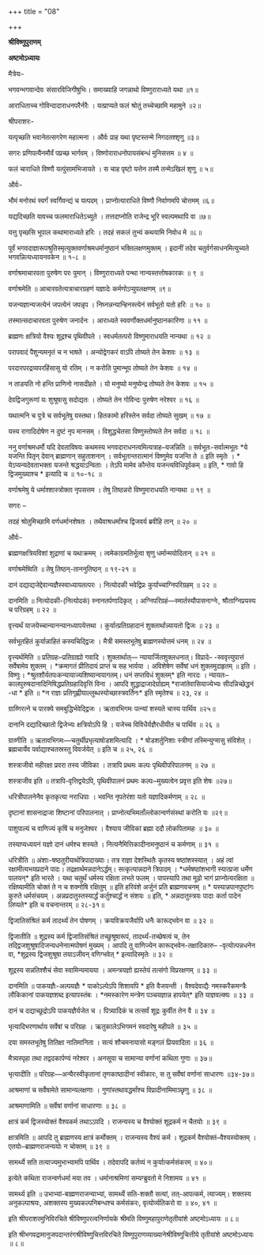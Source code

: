 +++
title = "08"

+++


<div id="pl-73236" claऽऽ="panel-layout">

<div id="pg-73236-0" claऽऽ="panel-grid panel-no-ऽtyle">

<div id="pgc-73236-0-0" claऽऽ="panel-grid-cell" weight="1">

<div id="panel-73236-0-0-0" claऽऽ="ऽo-panel widget widget_ऽow-editor panel-firऽt-child panel-laऽt-child" index="0" data-ऽtyle="{&quot;background_image_attachment&quot;ःfalऽe,&quot;background_diऽplay&quot;ः&quot;tile&quot;}">

<div claऽऽ="ऽo-widget-ऽow-editor ऽo-widget-ऽow-editor-baऽe">

<div claऽऽ="ऽiteorigin-widget-tinymce textwidget">

**श्रीविष्णुपुराणम्**

**अष्टमोऽध्यायः**

मैत्रेयः-

भगवन्भगवान्देवः संसारविजिगीषुभिः। समाख्याहि जगन्नाथो विष्णुराराध्यते यथा ॥१॥

आराधिताच्च गोविन्दादाराधनपरैर्नरैः । यत्प्राप्यते फलं श्रोतुं तच्चेच्छामि महामुने ॥२॥

श्रीपराशरः-

यत्पृच्छति भवानेतत्सगरेण महात्मना । और्वः प्राह यथा पृष्टस्तन्मे निगदतश्शृणु ॥३॥

सगरः प्रणिपत्यैनमौर्वं पप्रच्छ भार्गवम् । विष्णोराराधनोपायसंबन्धं मुनिसत्तम ॥ ४ ॥

फलं चाराधिते विष्णौ यत्पुंसामभिजायते । स चाह पृष्टो यत्तेन तस्मै तन्मेऽखिलं शृणु ॥ ५॥

और्वः-

भौमं मनोरथं स्वर्गं स्वर्गिवन्द्यं च यत्पदम् । प्राप्नोत्याराधिते विष्णौ निर्वाणमपि चोत्तमम् ॥६॥

यद्यदिच्छति यावच्च फलमाराधितेऽच्युते । तत्तदाप्नोति राजेन्द्र भूरि स्वल्पमथापि वा ॥७॥

यत्तु पृच्छसि भूपाल कथामाराध्यते हरिः । तदहं सकलं तुभ्यं कथयामि निवोध मे ॥८॥

 पूर्वं भगवदाज्ञारूपश्रुतिस्मृत्युक्तवर्णाश्रमधर्मानुष्ठानं भक्तिलक्षणमुक्तम् । इदानीं तदेव चतुर्वर्गसाधनमित्युच्यते भगवन्नित्यध्यायनवकेन ॥ १-८ ॥

वर्णाश्रमाचारवता पुरुषेण परः पुमान् । विष्णुराराध्यते पन्था नान्यस्तत्तोषकारकः ॥ ९ ॥

वर्णाश्रमेति ॥ आचारवतेत्यत्राचारग्रहणं यज्ञादेः कर्मणोऽप्युपलक्षणम् ॥९॥

यजन्यज्ञान्यजत्येनं जपत्येनं जपन्नृप । निघ्नन्नन्यान्हिनस्त्येनं सर्वभूतो यतो हरिः ॥ १० ॥

तस्मात्सदाचारवता पुरुषेण जनार्दनः । आराध्यते स्ववर्णोक्तधर्मानुष्ठानकारिणा ॥ ११ ॥

ब्राह्मणः क्षत्रियो वैश्यः शूद्रश्च पृथिवीपते । स्वधर्मतत्परो विष्णुमाराधयति नान्यथा ॥ १२ ॥

परापवादं पैशुन्यमनृतं च न भाषते । अन्योद्वेगकरं वाऽपि तोष्यते तेन केशवः ॥ १३ ॥

परदारपरद्रव्यपरहिंसासु यो रतिम् । न करोति पुमान्भूप तोष्यते तेन केशवः ॥ १४ ॥

न ताडयति नो हन्ति प्राणिनो नासदीहते । यो मनुष्यो मनुष्येन्द्र तोष्यते तेन केशवः ॥ १५ ॥

देवद्विजगुरूणां यः शुश्रूषासु सदोद्यतः । तोष्यते तेन गोविन्दः पुरुषेण नरेश्वर ॥ १६ ॥

यथात्मनि च पुत्रे च सर्वभूतेषु यस्तथा। हितकामो हरिस्तेन सर्वदा तोष्यते सुखम् ॥ १७ ॥

यस्य रागादिदोषेण न दुष्टं नृप मानसम् । विशुद्धचेतसा विष्णुस्तोष्यते तेन सर्वदा ॥ १८ ॥

 ननु वर्णाश्रमधर्मो यदि देवताविषयः कथमस्य भगवदाराधनत्वमित्यत्राह–यजन्निति ॥ सर्वभूतः-सर्वात्मभूतः \*ये यजन्ति पितृन् देवान् ब्राह्मणान् सहुताशनान् । सर्वभूतान्तरात्मानं विष्णुमेव यजन्ति ते ॥ इति स्मृतेः । \* येऽप्यन्यदेवताभक्ता यजन्ते श्रद्धयाऽन्विताः । तेऽपि मामेव कौन्तेय यजन्त्यविधिपूर्वकम् ॥ इति, \* गावो हि द्विजमुख्याश्च \* इत्यादि च ॥ १०-१८ ॥

वर्णाश्रमेषु ये धर्माश्शास्त्रोक्ता नृपसत्तम । तेषु तिष्ठन्नरो विष्णुमाराधयति नान्यथा ॥ १९ ॥

 सगरः –

तदहं श्रोतुमिच्छामि वर्णधर्मानशेषतः । तथैवाश्रधर्मांश्च द्विजवर्य ब्रवीहि तान् ॥ २० ॥

 और्वः-

ब्राह्मणक्षत्रियविशां शुद्राणां च यथाक्रमम् । त्वमेकाग्रमतिर्भूत्वा शृणु धर्मान्मयोदितान् ॥ २१ ॥

 वर्णाश्रमेष्विति ॥ तेषु तिष्ठन्-ताननुतिष्ठन् ॥ १९-२१ ॥

दानं दद्याद्यजेद्देवान्यज्ञैस्स्वाध्यायतत्परः । नित्योदकी भवेद्विप्रः कुर्याच्चाग्निपरिग्रहम् ॥ २२ ॥

 दानमिति ॥ नित्योदकी-(नित्योदकं) स्नानतर्पणादिकृत् । अग्निपरिग्रहं—स्मार्तस्यौपासनाग्नेः, श्रौताग्निप्रयस्य च परिग्रहम् ॥ २२ ॥

वृत्त्यर्थं याजयेच्चान्यानन्यानध्यापयेत्तथा । कुर्यात्प्रतिग्रहादानं शुक्लार्थान्न्यायतो द्विजः ॥ २३ ॥

सर्वभूतहितं कुर्यान्नाहितं कस्यचिद्द्विजः । मैत्री समस्तभूतेषु ब्राह्मणस्योत्तमं धनम् ॥ २४ ॥

 वृत्त्यर्थमिति ॥ प्रतिग्रहः–प्रतिग्राह्यो गवादि । शुक्लार्थात्— न्यायार्जितशुक्लधनात्। विप्रादे– -स्ववृत्त्युपात्तं सर्वेषामेव शुक्लम् । \*क्रमागतं प्रीतिदायं प्राप्तं च सह भार्यया । अविशेषेण सर्वेषां धनं शुक्लमुदाहृतम् ॥ इति । विष्णुः। \*श्रुतशौर्यतपःकन्यायाज्यशिष्यान्वयागतम्। धनं सप्तविधं शुक्लम्\* इति नारदः । न्यायतः–कालपुरुषदानादिनिषिद्धप्रतिग्रहादिवृत्तिं विना । आपदि
शुद्धाद्राजादेर्ग्राह्यम् \*राजांतेवासियाज्येभ्यः सीदन्निच्छेद्धनं -धा \* इति ॥ \*न राज्ञः प्रतिगृह्णीयाल्लुब्धस्योच्छास्त्रवर्तिनः\* इति स्मृतेश्च ॥ २३, २४ ॥

ग्राव्णिरत्ने च पारक्ये समबुद्धिर्भवेद्द्विजः । ऋतावभिगमः पत्न्यां शस्यते चास्य पार्थिव ॥२५॥

दानानि दद्यादिच्छातो द्विजेभ्यः क्षत्रियोऽपि हि । यजेच्च विविधैर्यज्ञैरधीयीत च पार्थिव ॥ २६ ॥

 ग्राव्णीति ॥ ऋतावभिगमः—चतुर्थीप्रभृत्याषोडशमित्यादि । \* षोडशर्तुनिशाः स्त्रीणां तस्मिन्युग्मासु संविशेत् । ब्रह्मचार्येव पर्वाद्याश्चतस्रस्तु विवर्जयेत् ॥ इति च ॥ २५, २६ ॥

शस्त्राजीवो महीरक्षा प्रवरा तस्य जीविका । तत्रापि प्रथमः कल्पः पृथिवीपरिपालनम् ॥ २७ ॥

 शस्त्राजीव इति ॥ तत्रापि-वृत्तिद्वयेऽपि, पृथिवीपालनं प्रथमः कल्पः–मुख्यत्वेन प्रवृत्त इति शेषः ॥२७॥

धरित्रीपालनेनैव कृतकृत्या नराधिपाः । भवन्ति नृपतेरंशा यतो यज्ञादिकर्मणाम् ॥ २८ ॥

दृष्टानां शासनाद्राजा शिष्टानां परिपालनात् । प्राप्नोत्यभिमताँल्लोकान्वर्णसंस्थां करोति यः ॥२९॥

पाशुपाल्यं च वाणिज्यं कृषिं च मनुजेश्वर । वैश्याय जीविकां ब्रह्मा ददौ लोकपितामहः ॥ ३० ॥

तस्याप्यध्ययनं यज्ञो दानं धर्मश्च शस्यते । नित्यनैमित्तिकादीनामनुष्ठानं च कर्मणाम् ॥ ३१ ॥

 धरित्रीति ॥ अंशाः-षष्ठतुरीयार्थत्रिपादाख्याः। तत्र राज्ञा देशस्थितैः कृतस्य षष्ठांशस्स्यात् । अहं त्वां रक्षामीत्यभयप्रदाने पादः। तद्रक्षार्थमन्नदानेऽर्द्धम्। सत्कृत्यान्नदाने त्रिपादम् । \*धर्मषष्ठांशभागी स्यात्प्रजा धर्मेण पालयन्\* इति भारते । यथा चतुर्थं
धर्मस्य रक्षिता लभते फलम् । पापस्यापि तथा मूढो भागं प्राप्नोत्यरक्षिता ॥ रक्षिष्यामीति चोक्तं ते न च शक्नोषि रक्षितुम् ॥ इति हरिवंशे अर्जुनं प्रति ब्राह्मणवचनम् ॥ \* यस्यान्नपानपुष्टांगः कुरुते धर्मसंचयम् । अन्नप्रदातुस्तस्यार्द्धं कर्तुश्चार्द्धं न संशयः ॥ इति, \* अन्नदातुस्त्रयः पादाः कर्ता पादेन लिप्यते\* इति च वचनान्तरम् ॥ २८-३१॥

द्विजातिसंश्रितं कर्म तादर्थ्यं तेन पोषणम् । क्रयविक्रयजैर्वापि धनैः कारूद्भवेन वा ॥ ३२ ॥

 द्विजातीति ॥ शूद्रस्य कर्म द्विजातिसंश्रितं तच्छुश्रूषारूपं, तादर्थ्यं-तच्छेषत्वं च, तेन तद्द्विजशुश्रूषादिजन्यधनेनात्मपोषणं मुख्यम् । आपदि तु वाणिज्येन कारूद्भवेन-तक्षादिकारु– -वृत्योत्पन्नधनेन वा, \*शूद्रस्य द्विजशुश्रूषा तयाऽजीवन् वणिग्भवेत् \* इत्यादिस्मृतेः ॥ ३२ ॥

शूद्रस्य सन्नतिश्शैचं सेवा स्वामिन्यमायया । अमन्त्रयज्ञो ह्यस्तेयं तत्संगो विप्ररक्षणम् ॥ ३३ ॥

 दानमिति ॥ पाकयज्ञैः-अल्पयज्ञैः \* पाकोऽल्पेऽपि शिशावपि \* इति वैजयन्ती । वैश्वदेवाद्यैः नमस्करैकमन्त्रैः लौकिकानां पाकयज्ञशब्द इत्यापस्तंबः । \*नमस्कारेण मन्त्रेण पञ्चयज्ञान्न हापयेत्\* इति याज्ञवल्क्यः ॥ ३३ ॥

दानं च दद्याच्छूद्रोऽपि पाकयज्ञैर्यजेत च । पित्र्यादिकं च तत्सर्वं शूद्रः कुर्वीत तेन वै ॥ ३४ ॥

भृत्यादिभरणार्थाय सर्वेषां च परिग्रहः । ऋतुकालेऽभिगमनं स्वदारेषु महीपते ॥ ३५ ॥

दया समस्तभूतेषु तितिक्षा नातिमानिता । सत्यं शौचमनायासो मङ्गलं प्रियवादिता ॥ ३६ ॥

मैत्र्यस्पृहा तथा तद्वदकार्पण्यं नरेश्वर । अनसूया च सामान्या वर्णानां कथिता गुणाः ॥ ३७॥

 भृत्यादीति ॥ परिग्रहः—अन्यैरस्वीकृतानां तृणकाष्ठादीनां स्वीकारः, स तु सर्वेषां वर्णानां साधारणः ॥३४-३७॥

आश्रमाणां च सर्वेषामेते सामान्यलक्षणाः । गुणांस्तथावद्धर्मांश्च विप्रादीनामिमाञ्छृणु ॥ ३८ ॥

 आश्रमाणामिति ॥ सर्वेषां वर्णानां साधारणाः ॥ ३८ ॥

क्षात्रं कर्म द्विजस्योक्तं वैश्यकर्म तथाऽऽपदि । राजन्यस्य च वैश्योक्तं शूद्रकर्म न चैतयोः ॥ ३९ ॥

 क्षात्रमिति ॥ आपदि तु ब्राह्मणस्य क्षात्रं कर्मोक्तम् । राजन्यस्य वैश्यं कर्म । शूद्रकर्म वैश्योक्तं–वैश्यस्योक्तम् । एतयोः–ब्राह्मणराजन्ययोः न चोक्तम् ॥ ३९ ॥

सामर्थ्ये सति तत्याज्यमुभाभ्यामपि पार्थिव । तदेवापदि कर्तव्यं न कुर्यात्कर्मसंकरम् ॥ ४०॥

इत्येते कथिता राजन्वर्णधर्मा मया तव । धर्मानाश्रमिणां सम्यग्ब्रुवतो मे निशामय ॥ ४१ ॥

 सामर्थ्य इति ॥ उभाभ्यां-बाह्मणराजन्याभ्यां, सामर्थ्ये सति-शक्तौ सत्यां, तत्-आपत्कर्म, त्याज्यम्। शक्तस्य अनुकल्पाश्रयः, अशक्तस्य मुख्यकल्पनिबन्धश्च कर्मसंकरः, वृत्योर्व्यतिकरो वा ॥ ४०, ४१ ॥

इति श्रीपराशरमुनिविरचिते श्रीविष्णुपरत्वनिर्णायके श्रीमति विष्णुमहापुराणेतृतीयांशे अष्टमोऽध्यायः ॥ ८॥

इति श्रीभगवद्रामानुजपदान्तरंगश्रीविष्णुचित्तविरचिते विष्णुपुराणव्याख्यानेश्रीविष्णुचित्तीये तृतीयांशे अष्टमोऽध्यायः ॥ ८॥














